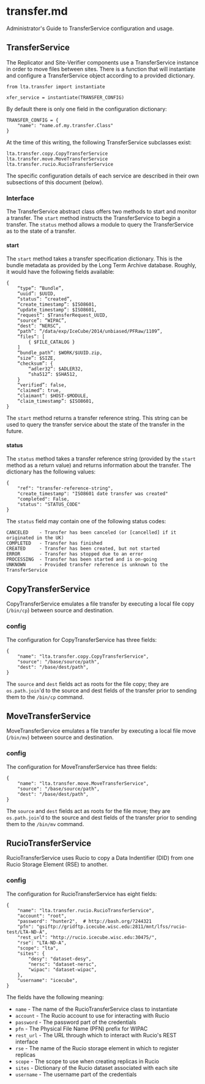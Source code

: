 # transfer.md
Administrator's Guide to TransferService configuration and usage.

## TransferService
The Replicator and Site-Verifier components use a TransferService
instance in order to move files between sites. There is a function
that will instantiate and configure a TransferService object according
to a provided dictionary.

    from lta.transfer import instantiate

    xfer_service = instantiate(TRANSFER_CONFIG)

By default there is only one field in the configuration dictionary:

    TRANSFER_CONFIG = {
        "name": "name.of.my.transfer.Class"
    }

At the time of this writing, the following TransferService subclasses
exist:

    lta.transfer.copy.CopyTransferService
    lta.transfer.move.MoveTransferService
    lta.transfer.rucio.RucioTransferService

The specific configuration details of each service are described in
their own subsections of this document (below).

### Interface
The TransferService abstract class offers two methods to start and monitor
a transfer. The `start` method instructs the TransferService to begin a
transfer. The `status` method allows a module to query the TransferService
as to the state of a transfer.

#### start
The `start` method takes a transfer specification dictionary. This is the
bundle metadata as provided by the Long Term Archive database. Roughly, it
would have the following fields available:

    {
        “type”: “Bundle”,
        “uuid”: $UUID,
        “status”: “created”,
        “create_timestamp”: $ISO8601,
        “update_timestamp”: $ISO8601,
        “request”: $TransferRequest_UUID,
        “source”: “WIPAC”,
        “dest”: “NERSC”,
        “path”: “/data/exp/IceCube/2014/unbiased/PFRaw/1109”,
        “files”: [
            { $FILE_CATALOG }
        ]
        “bundle_path”: $WORK/$UUID.zip,
        “size”: $SIZE,
        “checksum”: {
            “adler32”: $ADLER32,
            “sha512”: $SHA512,
        }
        “verified”: false,
        “claimed”: true,
        “claimant”: $HOST-$MODULE,
        “claim_timestamp”: $ISO8601,
    }

The `start` method returns a transfer reference string. This string can be
used to query the transfer service about the state of the transfer in the
future.

#### status
The `status` method takes a transfer reference string (provided by the
`start` method as a return value) and returns information about the
transfer. The dictionary has the following values:

    {
        "ref": "transfer-reference-string",
        "create_timestamp": "ISO8601 date transfer was created"
        "completed": False,
        "status": "STATUS_CODE"
    }

The `status` field may contain one of the following status codes:

    CANCELED    - Transfer has been canceled (or [cancelled] if it originated in the UK)
    COMPLETED   - Transfer has finished
    CREATED     - Transfer has been created, but not started
    ERROR       - Transfer has stopped due to an error
    PROCESSING  - Transfer has been started and is on-going
    UNKNOWN     - Provided transfer reference is unknown to the TransferService

## CopyTransferService
CopyTransferService emulates a file transfer by executing a local file
copy (`/bin/cp`) between source and destination.

### config
The configuration for CopyTransferService has three fields:

    {
        "name": "lta.transfer.copy.CopyTransferService",
        "source": "/base/source/path",
        "dest": "/base/dest/path",
    }

The `source` and `dest` fields act as roots for the file copy; they
are `os.path.join`'d to the source and dest fields of the transfer
prior to sending them to the `/bin/cp` command.

## MoveTransferService
MoveTransferService emulates a file transfer by executing a local file
move (`/bin/mv`) between source and destination.

### config
The configuration for MoveTransferService has three fields:

    {
        "name": "lta.transfer.move.MoveTransferService",
        "source": "/base/source/path",
        "dest": "/base/dest/path",
    }

The `source` and `dest` fields act as roots for the file move; they
are `os.path.join`'d to the source and dest fields of the transfer
prior to sending them to the `/bin/mv` command.

## RucioTransferService
RucioTransferService uses Rucio to copy a Data Indentifier (DID) from one
Rucio Storage Element (RSE) to another.

### config
The configuration for RucioTransferService has eight fields:

    {
        "name": "lta.transfer.rucio.RucioTransferService",
        "account": "root",
        "password": "hunter2",  # http://bash.org/?244321
        "pfn": "gsiftp://gridftp.icecube.wisc.edu:2811/mnt/lfss/rucio-test/LTA-ND-A",
        "rest_url": "http://rucio.icecube.wisc.edu:30475/",
        "rse": "LTA-ND-A",
        "scope": "lta",
        "sites": {
            "desy": "dataset-desy",
            "nersc": "dataset-nersc",
            "wipac": "dataset-wipac",
        },
        "username": "icecube",
    }

The fields have the following meaning:
* `name` - The name of the RucioTransferService class to instantiate
* `account` - The Rucio account to use for interacting with Rucio
* `password` - The password part of the credentials
* `pfn` - The Physical File Name (PFN) prefix for WIPAC
* `rest_url` - The URL through which to interact with Rucio's REST interface
* `rse` - The name of the Rucio storage element in which to register replicas
* `scope` - The scope to use when creating replicas in Rucio
* `sites` - Dictionary of the Rucio dataset associated with each site
* `username` - The username part of the credentials

[cancelled]: https://www.grammarly.com/blog/canceled-vs-cancelled/
